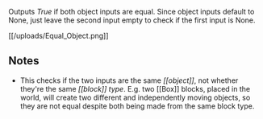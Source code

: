 Outputs *True* if both object inputs are equal. Since object inputs default to None, just leave the second input empty to check if the first input is None.

[[/uploads/Equal_Object.png]]

## Notes

* This checks if the two inputs are the same *[[object]]*, not whether they're the same *[[block]] type*. E.g. two [[Box]] blocks, placed in the world, will create two different and independently moving objects, so they are not equal despite both being made from the same block type.